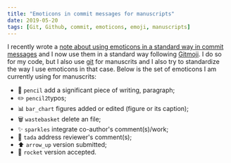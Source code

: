 ```yaml
---
title: "Emoticons in commit messages for manuscripts"
date: 2019-05-20
tags: [Git, Github, commit, emoticons, emoji, manuscripts]
---
```


I recently wrote a [note about using emoticons in a standard way in commit
messages](/notes/git/commitmessages/) and I now use them in a standard way following [Gitmoji](https://gitmoji.carloscuesta.me/). I do so for my code, but I also use [git](https://git-scm.com/book/en/v2) for manuscrits and I also try to standardize the way I use emoticons in that case. Below is the set of emoticons I am currently using for manuscrits:

- :pencil: `pencil` add a significant piece of writing, paragraph;
- :pencil2: `pencil2`typos;
- :bar_chart: `bar_chart` figures added or edited (figure or its caption);
- :wastebasket: `wastebasket` delete an file;
- :sparkles: `sparkles` integrate co-author's comment(s)/work;
- :tada: `tada` address reviewer's comment(s);
- :arrow_up: `arrow_up` version submitted;
- :rocket: `rocket` version accepted.
